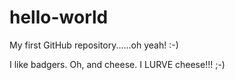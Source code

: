 # hello-world
My first GitHub repository......oh yeah! :-)

I like badgers. Oh, and cheese. I LURVE cheese!!! ;-)
